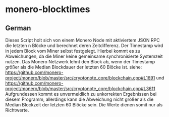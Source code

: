 # monero-blocktimes

## German

Dieses Script holt sich von einem Monero Node mit aktiviertem JSON RPC
die letzten n Blöcke und berechnet deren Zeitdifferenz.
Der Timestamp wird in jedem Block vom Miner selbst festgelegt. Hierbei
kommt es zu Abweichungen, da die Miner keine gemeinsame synchronisierte
Systemzeit nutzen.
Das Monero Netzwerk lehnt den Block ab, wenn der Timestamp größer als
die Median Blockdauer der letzten 60 Blöcke ist.
siehe: https://github.com/monero-project/monero/blob/master/src/cryptonote_core/blockchain.cpp#L1691
und https://github.com/monero-project/monero/blob/master/src/cryptonote_core/blockchain.cpp#L3611
Aufgrundessen kommt es unvermeidlich zu unkorrekten Ergebnissen bei diesem
Programm, allerdings kann die Abweichung nicht größer als die Median Blockzeit
der letzten 60 Blöcke sein. Die Werte dienen somit nur als Richtwerte.
